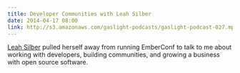 ```yaml
---
title: Developer Communities with Leah Silber
date: 2014-04-17 08:00
link: http://s3.amazonaws.com/gaslight-podcasts/gaslight-podcast-027.mp3
---
```


[Leah Silber](https://twitter.com/wifelette) pulled herself away from running
EmberConf to talk to me about working with developers, building communities, and
growing a business with open source software.

